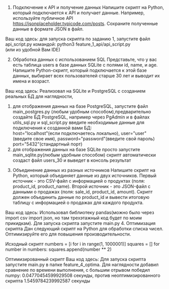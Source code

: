 1. Подключение к API и получение данных
Напишите скрипт на Python, который подключается к API и получает данные. Например, используйте публичное API https://jsonplaceholder.typicode.com/posts. Сохраните полученные данные в формате JSON в файл.

Ваш код здесь: для запуска скрипта по заданию 1, запустите файл api_script.py командой:  python3 feature_1_api/api_script.py    
(или из удобной Вам IDE)
 

2. Обработка данных с использованием SQL
Представьте, что у вас есть таблица users в базе данных SQLite с полями id, name, и age. Напишите Python-скрипт, который подключается к этой базе данных, выбирает всех пользователей старше 30 лет и выводит их имена и возраст.

Ваш код здесь: Реализовал на SQLite и PostgreSQL с созданием реальных БД для наглядности,     
1) для отображения данных на базе PostgreSQL, запустите файл main_postgres.py (любым удобным способом),предварительно создайте БД PostgreSQL, например через PgAdmin и в файлах utils_sql.py и sql_script.py введите необходимые данные для подключения к созданной вами БД:    
        host="localhost"(если подключаетесь локально),
        user="user"(введите свое имя),
        password="password"(введите свой пароль)
        port="5432"(стандартный порт)
2) для отображения данных на базе SQLite просто запустите main_sqlite.py(любым удобным способом) скрипт автоматически создаст файл users_30 и выведет в консоль результат

3. Объединение данных из разных источников
Напишите скрипт на Python, который объединяет данные из двух источников. Первый источник - это CSV-файл с информацией о продуктах (поля: product_id, product_name). Второй источник - это JSON-файл с данными о продажах (поля: sale_id, product_id, amount). Скрипт должен объединить данные по product_id и вывести итоговую таблицу с информацией о продажах для каждого продукта.

Ваш код здесь: Использовал библиотеку pandas(можно было через import csv
import json, но там трехэтажный код будет по моим прикидкам). Для запуска скрипта запустите main.py 
4. Оптимизация скрипта
Дан следующий скрипт на Python для обработки списка чисел. Оптимизируйте его для повышения производительности.

Исходный скрипт
numbers = [i for i in range(1, 1000001)]
squares = []
for number in numbers:
    squares.append(number ** 2)

Оптимизированный скрипт
Ваш код здесь: Для запуска скрипта запустите main.py в папке feature_4_optima. Для наглядности добавил сравнение по 
времени выполнения, с большим отрывом победил numpy: 0.04770454599929508 секунды, против неоптимизированного скрипта 1.5459784239992587  секунды 